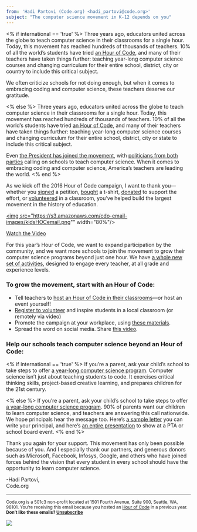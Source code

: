 ```yaml
---
from: 'Hadi Partovi (Code.org) <hadi_partovi@code.org>'
subject: "The computer science movement in K-12 depends on you"
---
```


<% if international == 'true' %>
Three years ago, educators united across the globe to teach computer science in their classrooms for a single hour. Today, this movement has reached hundreds of thousands of teachers. 10% of all the world’s students have tried [an Hour of Code](https://hourofcode.com), and many of their teachers have taken things further: teaching year-long computer science courses and changing curriculum for their entire school, district, city or country to include this critical subject.

We often criticize schools for not doing enough, but when it comes to embracing coding and computer science, these teachers deserve our gratitude.

<% else %>
Three years ago, educators united across the globe to teach computer science in their classrooms for a single hour. Today, this movement has reached hundreds of thousands of teachers. 10% of all the world’s students have tried [an Hour of Code](https://hourofcode.com), and many of their teachers have taken things further: teaching year-long computer science courses and changing curriculum for their entire school, district, city or state to include this critical subject.

Even [the President has joined the movement](https://www.youtube.com/watch?v=AI_dayIQWV4), with [politicians from both parties](https://www.youtube.com/watch?v=Vgn_YbSmHnw) calling on schools to teach computer science. When it comes to embracing coding and computer science, America’s teachers are leading the world.
<% end %>

As we kick off the 2016 Hour of Code campaign, I want to thank you—whether you [signed](http://code.org/promote) a petition, [bought](http://code.org/shop) a t-shirt, [donated](http://code.org/donate) to support the effort, or [volunteered](http://code.org/volunteer) in a classroom, you’ve helped build the largest movement in the history of education. 

<a href="https://www.youtube.com/watch?v=KsOIlDT145A"><img src="https://s3.amazonaws.com/cdo-email-images/kidsHOCemail.png"" width="80%"/></a>

<a href="https://www.youtube.com/watch?v=KsOIlDT145A">Watch the Video</a>

For this year’s Hour of Code, we want to expand participation by the community, and we want more schools to join the movement to grow their computer science programs beyond just one hour. We have [a whole new set of activities](http://code.org/learn), designed to engage every teacher, at all grade and experience levels.

<h3>To grow the movement, start with an Hour of Code:</h3>

- Tell teachers to [host an Hour of Code in their classrooms](https://hourofcode.com#join)—or host an event yourself!
- [Register to volunteer](https://code.org/volunteer) and inspire students in a local classroom (or remotely via video)
- Promote the campaign at your workplace, using [these materials](https://hourofcode.com/promote).
- Spread the word on social media. Share [this video](https://www.youtube.com/watch?v=KsOIlDT145A).

<h3>Help our schools teach computer science beyond an Hour of Code:</h3>

<% if international == 'true' %>
If you’re a parent, ask your child’s school to take steps to offer [a year-long computer science program](http://code.org/educate). Computer science isn’t just about teaching students to code. It exercises critical thinking skills, project-based creative learning, and prepares children for the 21st century.

<% else %>
If you’re a parent, ask your child’s school to take steps to offer [a year-long computer science program](http://code.org/educate). 90% of parents want our children to learn computer science, and teachers are answering this call nationwide. We hope principals hear the message too. Here’s [a sample letter](http://code.org/promote/letter) you can write your principal, and here’s [an entire presentation](https://code.org/files/computer_science_advocacy.pptx) to show at a PTA or school board event. 
<% end %>

Thank you again for your support. This movement has only been possible because of you. And I especially thank our partners, and generous donors such as Microsoft, Facebook, Infosys, Google, and others who have joined forces behind the vision that every student in every school should have the opportunity to learn computer science.


-Hadi Partovi,<br> 
Code.org

<p>
<hr/>
<small>
Code.org is a 501c3 non-profit located at 1501 Fourth Avenue, Suite 900, Seattle, WA, 98101. You’re receiving this email because you hosted an <a href="https://hourofcode.com/">Hour of Code</a> in a previous year. <br /><strong>Don’t like these emails? <a href="<%= unsubscribe_link %>">Unsubscribe</a></strong>
</small></p>

![](<%= tracking_pixel %>)
 